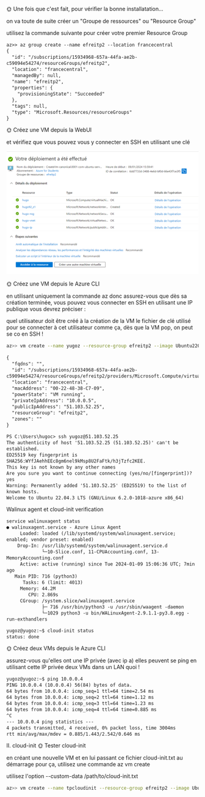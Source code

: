 🌞 Une fois que c'est fait, pour vérifier la bonne installatation...

on va toute de suite créer un "Groupe de ressources" ou "Resource Group"

utilisez la commande suivante pour créer votre premier Resource Group
```
az>> az group create --name efreitp2 --location francecentral
{
  "id": "/subscriptions/15934968-657a-44fa-ae2b-c59094e54274/resourceGroups/efreitp2",
  "location": "francecentral",
  "managedBy": null,
  "name": "efreitp2",
  "properties": {
    "provisioningState": "Succeeded"
  },
  "tags": null,
  "type": "Microsoft.Resources/resourceGroups"
}
```

🌞 Créez une VM depuis la WebUI

et vérifiez que vous pouvez vous y connecter en SSH en utilisant une clé

![machine1](tp%20cloud%20p1.png)

🌞 Créez une VM depuis le Azure CLI

en utilisant uniquement la commande az donc
assurez-vous que dès sa création terminée, vous pouvez vous connecter en SSH en utilisant une IP publique
vous devrez préciser :

quel utilisateur doit être créé à la création de la VM
le fichier de clé utilisé pour se connecter à cet utilisateur
comme ça, dès que la VM pop, on peut se co en SSH !

```bash
az>> vm create --name yugoz --resource-group efreitp2 --image Ubuntu2204 --admin-username yugoz --ssh-key-values "C:\Users\hugoc\.ssh\id_rsa.pub"
```
```
{
  "fqdns": "",
  "id": "/subscriptions/15934968-657a-44fa-ae2b-c59094e54274/resourceGroups/efreitp2/providers/Microsoft.Compute/virtualMachines/yugoz",
  "location": "francecentral",
  "macAddress": "00-22-48-38-C7-09",
  "powerState": "VM running",
  "privateIpAddress": "10.0.0.5",
  "publicIpAddress": "51.103.52.25",
  "resourceGroup": "efreitp2",
  "zones": ""
}
```
```
PS C:\Users\hugoc> ssh yugoz@51.103.52.25
The authenticity of host '51.103.52.25 (51.103.52.25)' can't be established.
ED25519 key fingerprint is SHA256:WYfJAehhEEc8gm6nel9kMsp8U2FaFtk/h3jTzfc2KEE.
This key is not known by any other names
Are you sure you want to continue connecting (yes/no/[fingerprint])? yes
Warning: Permanently added '51.103.52.25' (ED25519) to the list of known hosts.
Welcome to Ubuntu 22.04.3 LTS (GNU/Linux 6.2.0-1018-azure x86_64)
```
Walinux agent et cloud-init verification

``` 
service walinuxagent status
● walinuxagent.service - Azure Linux Agent
     Loaded: loaded (/lib/systemd/system/walinuxagent.service; enabled; vendor preset: enabled)
    Drop-In: /usr/lib/systemd/system/walinuxagent.service.d
             └─10-Slice.conf, 11-CPUAccounting.conf, 13-MemoryAccounting.conf
     Active: active (running) since Tue 2024-01-09 15:06:36 UTC; 7min ago
   Main PID: 716 (python3)
      Tasks: 6 (limit: 4013)
     Memory: 44.2M
        CPU: 2.869s
     CGroup: /system.slice/walinuxagent.service
             ├─ 716 /usr/bin/python3 -u /usr/sbin/waagent -daemon
             └─1029 python3 -u bin/WALinuxAgent-2.9.1.1-py3.8.egg -run-exthandlers            
```
```
yugoz@yugoz:~$ cloud-init status
status: done
```
🌞 Créez deux VMs depuis le Azure CLI

assurez-vous qu'elles ont une IP privée (avec ip a)
elles peuvent se ping en utilisant cette IP privée
deux VMs dans un LAN quoi !

```
yugoz@yugoz:~$ ping 10.0.0.4
PING 10.0.0.4 (10.0.0.4) 56(84) bytes of data.
64 bytes from 10.0.0.4: icmp_seq=1 ttl=64 time=2.54 ms
64 bytes from 10.0.0.4: icmp_seq=2 ttl=64 time=1.12 ms
64 bytes from 10.0.0.4: icmp_seq=3 ttl=64 time=1.23 ms
64 bytes from 10.0.0.4: icmp_seq=4 ttl=64 time=0.885 ms
^C
--- 10.0.0.4 ping statistics ---
4 packets transmitted, 4 received, 0% packet loss, time 3004ms
rtt min/avg/max/mdev = 0.885/1.443/2.542/0.646 ms
```
II. cloud-init
🌞 Tester cloud-init

en créant une nouvelle VM et en lui passant ce fichier cloud-init.txt au démarrage
pour ça, utilisez une commande az vm create

utilisez l'option --custom-data /path/to/cloud-init.txt
```bash
az>> vm create --name tpcloudinit --resource-group efreitp2 --image Ubuntu2204 --custom-data "C:\cloud tp\Cloud\cloud-init.txt"
```


